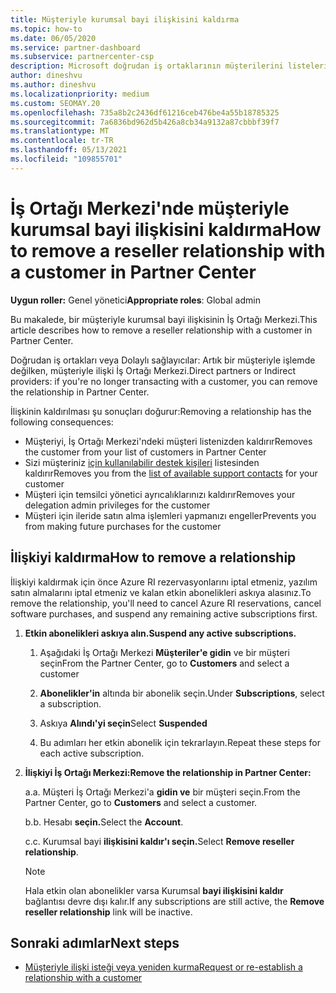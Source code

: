 ```yaml
---
title: Müşteriyle kurumsal bayi ilişkisini kaldırma
ms.topic: how-to
ms.date: 06/05/2020
ms.service: partner-dashboard
ms.subservice: partnercenter-csp
description: Microsoft doğrudan iş ortaklarının müşterilerini listelerinden nasıl kaldırabilir, temsilci yönetici ayrıcalıklarını kaldırabilir ve müşteri için destek veya satın almayı nasıl durdurabilirsiniz?
author: dineshvu
ms.author: dineshvu
ms.localizationpriority: medium
ms.custom: SEOMAY.20
ms.openlocfilehash: 735a8b2c2436df61216ceb476be4a55b18785325
ms.sourcegitcommit: 7a6836bd962d5b426a8cb34a9132a87cbbbf39f7
ms.translationtype: MT
ms.contentlocale: tr-TR
ms.lasthandoff: 05/13/2021
ms.locfileid: "109855701"
---
```

# <a name="how-to-remove-a-reseller-relationship-with-a-customer-in-partner-center"></a><span data-ttu-id="74efd-103">İş Ortağı Merkezi'nde müşteriyle kurumsal bayi ilişkisini kaldırma</span><span class="sxs-lookup"><span data-stu-id="74efd-103">How to remove a reseller relationship with a customer in Partner Center</span></span>

<span data-ttu-id="74efd-104">**Uygun roller:** Genel yönetici</span><span class="sxs-lookup"><span data-stu-id="74efd-104">**Appropriate roles**: Global admin</span></span>

<span data-ttu-id="74efd-105">Bu makalede, bir müşteriyle kurumsal bayi ilişkisinin İş Ortağı Merkezi.</span><span class="sxs-lookup"><span data-stu-id="74efd-105">This article describes how to remove a reseller relationship with a customer in Partner Center.</span></span>

<span data-ttu-id="74efd-106">Doğrudan iş ortakları veya Dolaylı sağlayıcılar: Artık bir müşteriyle işlemde değilken, müşteriyle ilişki İş Ortağı Merkezi.</span><span class="sxs-lookup"><span data-stu-id="74efd-106">Direct partners or Indirect providers: if you're no longer transacting with a customer, you can remove the relationship in Partner Center.</span></span>

<span data-ttu-id="74efd-107">İlişkinin kaldırılması şu sonuçları doğurur:</span><span class="sxs-lookup"><span data-stu-id="74efd-107">Removing a relationship has the following consequences:</span></span>

- <span data-ttu-id="74efd-108">Müşteriyi, İş Ortağı Merkezi'ndeki müşteri listenizden kaldırır</span><span class="sxs-lookup"><span data-stu-id="74efd-108">Removes the customer from your list of customers in Partner Center</span></span>
- <span data-ttu-id="74efd-109">Sizi müşteriniz [için kullanılabilir destek kişileri](assign-support-contacts.md) listesinden kaldırır</span><span class="sxs-lookup"><span data-stu-id="74efd-109">Removes you from the [list of available support contacts](assign-support-contacts.md) for your customer</span></span>
- <span data-ttu-id="74efd-110">Müşteri için temsilci yönetici ayrıcalıklarınızı kaldırır</span><span class="sxs-lookup"><span data-stu-id="74efd-110">Removes your delegation admin privileges for the customer</span></span>
- <span data-ttu-id="74efd-111">Müşteri için ileride satın alma işlemleri yapmanızı engeller</span><span class="sxs-lookup"><span data-stu-id="74efd-111">Prevents you from making future purchases for the customer</span></span>

## <a name="how-to-remove-a-relationship"></a><span data-ttu-id="74efd-112">İlişkiyi kaldırma</span><span class="sxs-lookup"><span data-stu-id="74efd-112">How to remove a relationship</span></span>

<span data-ttu-id="74efd-113">İlişkiyi kaldırmak için önce Azure RI rezervasyonlarını iptal etmeniz, yazılım satın almalarını iptal etmeniz ve kalan etkin abonelikleri askıya alasınız.</span><span class="sxs-lookup"><span data-stu-id="74efd-113">To remove the relationship, you'll need to cancel Azure RI reservations, cancel software purchases, and suspend any remaining active subscriptions first.</span></span>

1. <span data-ttu-id="74efd-114">**Etkin abonelikleri askıya alın.**</span><span class="sxs-lookup"><span data-stu-id="74efd-114">**Suspend any active subscriptions.**</span></span>

   1. <span data-ttu-id="74efd-115">Aşağıdaki İş Ortağı Merkezi **Müşteriler'e gidin** ve bir müşteri seçin</span><span class="sxs-lookup"><span data-stu-id="74efd-115">From the Partner Center, go to **Customers** and select a customer</span></span>

   2. <span data-ttu-id="74efd-116">**Abonelikler'in** altında bir abonelik seçin.</span><span class="sxs-lookup"><span data-stu-id="74efd-116">Under **Subscriptions**, select a subscription.</span></span>

   3. <span data-ttu-id="74efd-117">Askıya **Alındı'yi seçin**</span><span class="sxs-lookup"><span data-stu-id="74efd-117">Select **Suspended**</span></span>

   4. <span data-ttu-id="74efd-118">Bu adımları her etkin abonelik için tekrarlayın.</span><span class="sxs-lookup"><span data-stu-id="74efd-118">Repeat these steps for each active subscription.</span></span>

2. <span data-ttu-id="74efd-119">**İlişkiyi İş Ortağı Merkezi:**</span><span class="sxs-lookup"><span data-stu-id="74efd-119">**Remove the relationship in Partner Center:**</span></span>

   <span data-ttu-id="74efd-120">a.</span><span class="sxs-lookup"><span data-stu-id="74efd-120">a.</span></span> <span data-ttu-id="74efd-121">Müşteri İş Ortağı Merkezi'a **gidin ve** bir müşteri seçin.</span><span class="sxs-lookup"><span data-stu-id="74efd-121">From the Partner Center, go to **Customers** and select a customer.</span></span>

   <span data-ttu-id="74efd-122">b.</span><span class="sxs-lookup"><span data-stu-id="74efd-122">b.</span></span> <span data-ttu-id="74efd-123">Hesabı **seçin.**</span><span class="sxs-lookup"><span data-stu-id="74efd-123">Select the **Account**.</span></span>

   <span data-ttu-id="74efd-124">c.</span><span class="sxs-lookup"><span data-stu-id="74efd-124">c.</span></span> <span data-ttu-id="74efd-125">Kurumsal bayi **ilişkisini kaldır'ı seçin.**</span><span class="sxs-lookup"><span data-stu-id="74efd-125">Select **Remove reseller relationship**.</span></span>

   > [!NOTE]
   > <span data-ttu-id="74efd-126">Hala etkin olan abonelikler varsa Kurumsal **bayi ilişkisini kaldır** bağlantısı devre dışı kalır.</span><span class="sxs-lookup"><span data-stu-id="74efd-126">If any subscriptions are still active, the **Remove reseller relationship** link will be inactive.</span></span>

## <a name="next-steps"></a><span data-ttu-id="74efd-127">Sonraki adımlar</span><span class="sxs-lookup"><span data-stu-id="74efd-127">Next steps</span></span>

- [<span data-ttu-id="74efd-128">Müşteriyle ilişki isteği veya yeniden kurma</span><span class="sxs-lookup"><span data-stu-id="74efd-128">Request or re-establish a relationship with a customer</span></span>](request-a-relationship-with-a-customer.md)
